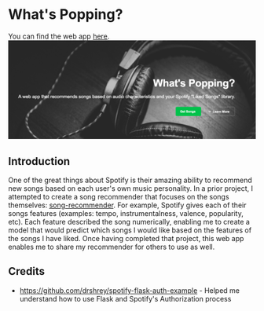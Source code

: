 # What's Popping?
You can find the web app [here](whatspopping.xyz). 
![banner](data/whatspopping.jpg)
## Introduction
One of the great things about Spotify is their amazing ability to recommend new songs based on each user's own music personality. In a prior project, I attempted to create a song recommender that focuses on the songs themselves: [song-recommender](https://github.com/isacmlee/song-recommender). For example, Spotify gives each of their songs features (examples: tempo, instrumentalness, valence, popularity, etc). Each feature described the song numerically, enabling me to create a model that would predict which songs I would like based on the features of the songs I have liked. Once having completed that project, this web app enables me to share my recommender for others to use as well.
## Credits
* https://github.com/drshrey/spotify-flask-auth-example - Helped me understand how to use Flask and Spotify's Authorization process
